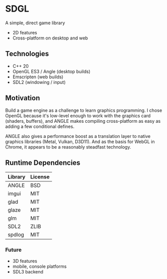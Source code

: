 # SDGL

A simple, direct game library

- 2D features
- Cross-platform on desktop and web


## Technologies

- C++ 20
- OpenGL ES3 / Angle (desktop builds)
- Emscripten (web builds)
- SDL2 (windowing / input)

## Motivation

Build a game engine as a challenge to learn graphics programming.
I chose OpenGL because it's low-level enough to work with the graphics card (shaders, buffers),
and ANGLE makes compiling cross-platform as easy as adding a few conditional defines.

ANGLE also gives a performance boost as a translation layer to native graphics libraries (Metal, Vulkan, D3D11).
And as the basis for WebGL in Chrome, it appears to be a reasonably steadfast technology.

## Runtime Dependencies

| Library | License |
|---------|---------|
| ANGLE   | BSD     |
| imgui   | MIT     |
| glad    | MIT     |
| glaze   | MIT     |
| glm     | MIT     |
| SDL2    | ZLIB    |
| spdlog  | MIT     |

### Future

- 3D features
- mobile, console platforms
- SDL3 backend
